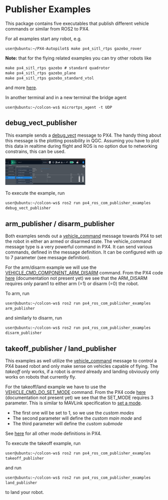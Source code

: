 # Publisher Examples

This package contains five executables that publish different vehicle commands or similar from ROS2 to PX4.  


For all examples start any robot, e.g.

```
user@ubuntu:~/PX4-Autopilot$ make px4_sitl_rtps gazebo_rover
```

**Note:** that for the flying related examples you can try other robots like

```
make px4_sitl_rtps gazebo # standard quadrotor
make px4_sitl_rtps gazebo_plane
make px4_sitl_rtps gazebo_standard_vtol
```

and more [here](https://docs.px4.io/master/en/simulation/gazebo.html#running-the-simulation).

In another terminal and in a new terminal the bridge agent

```
user@ubuntu:~/colcon-ws$ micrortps_agent -t UDP
```


## debug_vect_publisher

This example sends a [debug_vect](https://github.com/PX4/PX4-Autopilot/blob/master/msg/debug_vect.msg) message to PX4. 
The handy thing about this message is the plotting possibility in QGC. Assuming you have to plot this data in realtime during flight and ROS is no option due to networking constrains, this can be used.

<img src="DebugVector_AMC_View.png" width="50%" alt="DebugVector_AMC_View">

To execute the example, run 

```
user@ubuntu:~/colcon-ws$ ros2 run px4_ros_com_publisher_examples debug_vect_publisher 
```


## arm_publisher / disarm_publisher

Both examples sends out a [vehicle_command](https://github.com/PX4/PX4-Autopilot/blob/master/msg/vehicle_command.msg) message towards PX4 to set the robot in either an armed or disarmed state. 
The vehicle_command message type is a very powerful command in PX4. It can send various commands, defined in the message definition. It can be configured with up to 7 parameter  (see message definition).

For the arm/disarm example we will use the [VEHICLE_CMD_COMPONENT_ARM_DISARM](https://github.com/PX4/PX4-Autopilot/blob/master/msg/vehicle_command.msg#L72) command. From the PX4 code [here](https://github.com/PX4/PX4-Autopilot/blob/master/src/modules/commander/Commander.cpp#L907) (documentation not present yet) we see that the ARM_DISARM requires only param1 to either arm (=1) or disarm (=0) the robot.

To arm, run

```
user@ubuntu:~/colcon-ws$ ros2 run px4_ros_com_publisher_examples arm_publisher
```

and similarly to disarm, run

```
user@ubuntu:~/colcon-ws$ ros2 run px4_ros_com_publisher_examples disarm_publisher
```


## takeoff_publisher / land_publisher

This examples as well utilize the [vehicle_command](https://github.com/PX4/PX4-Autopilot/blob/master/msg/vehicle_command.msg) message to control a PX4 based robot and only make sense on vehicles capable of flying. The *takeoff* only works, if a robot is *armed* already and landing obviously only works on robots that currently fly.

For the takeoff/land example we have to use the [VEHICLE_CMD_DO_SET_MODE](https://github.com/PX4/PX4-Autopilot/blob/master/msg/vehicle_command.msg#L29) command. From the PX4 code [here](https://github.com/PX4/PX4-Autopilot/blob/master/src/modules/commander/Commander.cpp#L786-L789) (documentation not present yet) we see that the SET_MODE requires 3 parameter. This is similar to MAVLink specification to [set a mode](https://mavlink.io/en/messages/common.html#MAV_CMD_DO_SET_MODE).

 * The first one will be set to 1, so we use the *custom modes*
 * The second parameter will define the *custom main mode* and
 * The third parameter will define the *custom submode*
 
See [here](https://github.com/PX4/PX4-Autopilot/blob/master/src/modules/commander/px4_custom_mode.h#L45-L67) for all other mode definitions in PX4. 

To execute the takeoff example, run 

```
user@ubuntu:~/colcon-ws$ ros2 run px4_ros_com_publisher_examples takeoff_publisher
```

and run 

```
user@ubuntu:~/colcon-ws$ ros2 run px4_ros_com_publisher_examples land_publisher
```

to land your robot.